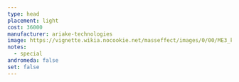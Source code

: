```yaml
---
type: head
placement: light
cost: 36000
manufacturer: ariake-technologies
image: https://vignette.wikia.nocookie.net/masseffect/images/0/00/ME3_kuwashii_visor.png/revision/latest?cb=20120312190654
notes:
  - special
andromeda: false
set: false
---
```

